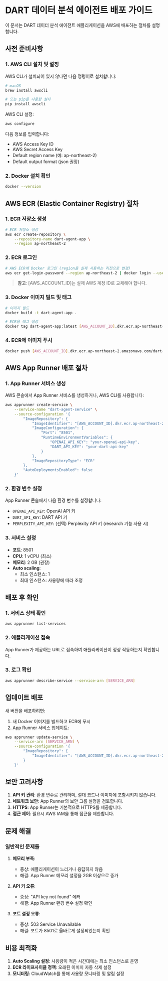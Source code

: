 # DART 데이터 분석 에이전트 배포 가이드

이 문서는 DART 데이터 분석 에이전트 애플리케이션을 AWS에 배포하는 절차를 설명합니다.

## 사전 준비사항

### 1. AWS CLI 설치 및 설정

AWS CLI가 설치되어 있지 않다면 다음 명령어로 설치합니다:

```bash
# macOS
brew install awscli

# 또는 pip를 사용한 설치
pip install awscli
```

AWS CLI 설정:

```bash
aws configure
```

다음 정보를 입력합니다:
- AWS Access Key ID
- AWS Secret Access Key
- Default region name (예: ap-northeast-2)
- Default output format (json 권장)

### 2. Docker 설치 확인

```bash
docker --version
```

## AWS ECR (Elastic Container Registry) 절차

### 1. ECR 저장소 생성

```bash
# ECR 저장소 생성
aws ecr create-repository \
    --repository-name dart-agent-app \
    --region ap-northeast-2
```

### 2. ECR 로그인

```bash
# AWS ECR에 Docker 로그인 (region을 실제 사용하는 리전으로 변경)
aws ecr get-login-password --region ap-northeast-2 | docker login --username AWS --password-stdin [AWS_ACCOUNT_ID].dkr.ecr.ap-northeast-2.amazonaws.com
```

> **참고**: [AWS_ACCOUNT_ID]는 실제 AWS 계정 ID로 교체해야 합니다.

### 3. Docker 이미지 빌드 및 태그

```bash
# 이미지 빌드
docker build -t dart-agent-app .

# ECR용 태그 생성
docker tag dart-agent-app:latest [AWS_ACCOUNT_ID].dkr.ecr.ap-northeast-2.amazonaws.com/dart-agent-app:latest
```

### 4. ECR에 이미지 푸시

```bash
docker push [AWS_ACCOUNT_ID].dkr.ecr.ap-northeast-2.amazonaws.com/dart-agent-app:latest
```

## AWS App Runner 배포 절차

### 1. App Runner 서비스 생성

AWS 콘솔에서 App Runner 서비스를 생성하거나, AWS CLI를 사용합니다:

```bash
aws apprunner create-service \
    --service-name "dart-agent-service" \
    --source-configuration '{
        "ImageRepository": {
            "ImageIdentifier": "[AWS_ACCOUNT_ID].dkr.ecr.ap-northeast-2.amazonaws.com/dart-agent-app:latest",
            "ImageConfiguration": {
                "Port": "8501",
                "RuntimeEnvironmentVariables": {
                    "OPENAI_API_KEY": "your-openai-api-key",
                    "DART_API_KEY": "your-dart-api-key"
                }
            },
            "ImageRepositoryType": "ECR"
        },
        "AutoDeploymentsEnabled": false
    }'
```

### 2. 환경 변수 설정

App Runner 콘솔에서 다음 환경 변수를 설정합니다:

- `OPENAI_API_KEY`: OpenAI API 키
- `DART_API_KEY`: DART API 키
- `PERPLEXITY_API_KEY`: (선택) Perplexity API 키 (research 기능 사용 시)

### 3. 서비스 설정

- **포트**: 8501
- **CPU**: 1 vCPU (최소)
- **메모리**: 2 GB (권장)
- **Auto scaling**: 
  - 최소 인스턴스: 1
  - 최대 인스턴스: 사용량에 따라 조정

## 배포 후 확인

### 1. 서비스 상태 확인

```bash
aws apprunner list-services
```

### 2. 애플리케이션 접속

App Runner가 제공하는 URL로 접속하여 애플리케이션이 정상 작동하는지 확인합니다.

### 3. 로그 확인

```bash
aws apprunner describe-service --service-arn [SERVICE_ARN]
```

## 업데이트 배포

새 버전을 배포하려면:

1. 새 Docker 이미지를 빌드하고 ECR에 푸시
2. App Runner 서비스 업데이트:

```bash
aws apprunner update-service \
    --service-arn [SERVICE_ARN] \
    --source-configuration '{
        "ImageRepository": {
            "ImageIdentifier": "[AWS_ACCOUNT_ID].dkr.ecr.ap-northeast-2.amazonaws.com/dart-agent-app:latest"
        }
    }'
```

## 보안 고려사항

1. **API 키 관리**: 환경 변수로 관리하며, 절대 코드나 이미지에 포함시키지 않습니다.
2. **네트워크 보안**: App Runner의 보안 그룹 설정을 검토합니다.
3. **HTTPS**: App Runner는 기본적으로 HTTPS를 제공합니다.
4. **접근 제어**: 필요시 AWS IAM을 통해 접근을 제한합니다.

## 문제 해결

### 일반적인 문제들

1. **메모리 부족**: 
   - 증상: 애플리케이션이 느리거나 응답하지 않음
   - 해결: App Runner 메모리 설정을 2GB 이상으로 증가

2. **API 키 오류**:
   - 증상: "API key not found" 에러
   - 해결: App Runner 환경 변수 설정 확인

3. **포트 설정 오류**:
   - 증상: 503 Service Unavailable
   - 해결: 포트가 8501로 올바르게 설정되었는지 확인

## 비용 최적화

1. **Auto Scaling 설정**: 사용량이 적은 시간대에는 최소 인스턴스로 운영
2. **ECR 라이프사이클 정책**: 오래된 이미지 자동 삭제 설정
3. **모니터링**: CloudWatch를 통해 사용량 모니터링 및 알림 설정 
